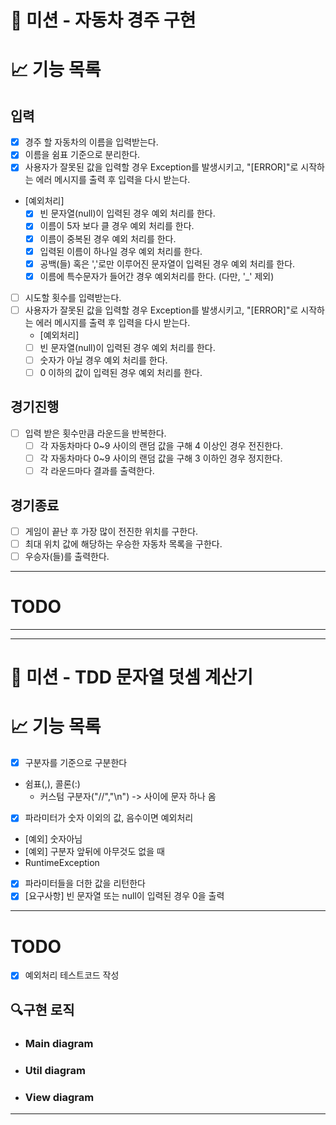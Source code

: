 # 🚀 미션 - 자동차 경주 구현

# 📈 기능 목록

## 입력
- [x] 경주 할 자동차의 이름을 입력받는다. 
- [x] 이름을 쉼표 기준으로 분리한다. 
- [x] 사용자가 잘못된 값을 입력할 경우 Exception를 발생시키고, "[ERROR]"로 시작하는 에러 메시지를 출력 후 입력을 다시 받는다.

- [예외처리]
  - [x] 빈 문자열(null)이 입력된 경우 예외 처리를 한다.
  - [x] 이름이 5자 보다 클 경우 예외 처리를 한다.
  - [x] 이름이 중복된 경우 예외 처리를 한다.
  - [x] 입력된 이름이 하나일 경우 예외 처리를 한다.
  - [x] 공백(들) 혹은 ','로만 이루어진 문자열이 입력된 경우 예외 처리를 한다.
  - [x] 이름에 특수문자가 들어간 경우 예외처리를 한다. (다만, '_' 제외)
  
- [ ] 시도할 횟수를 입력받는다.
- [ ] 사용자가 잘못된 값을 입력할 경우 Exception를 발생시키고, "[ERROR]"로 시작하는 에러 메시지를 출력 후 입력을 다시 받는다.
  - [예외처리]
  - [ ] 빈 문자열(null)이 입력된 경우 예외 처리를 한다.
  - [ ] 숫자가 아닐 경우 예외 처리를 한다.
  - [ ] 0 이하의 값이 입력된 경우 예외 처리를 한다.

## 경기진행
- [ ] 입력 받은 횟수만큼 라운드을 반복한다.
  - [ ] 각 자동차마다 0~9 사이의 랜덤 값을 구해 4 이상인 경우 전진한다.
  - [ ] 각 자동차마다 0~9 사이의 랜덤 값을 구해 3 이하인 경우 정지한다.
  - [ ] 각 라운드마다 결과를 출력한다.
## 경기종료
- [ ] 게임이 끝난 후 가장 많이 전진한 위치를 구한다.
- [ ] 최대 위치 값에 해당하는 우승한 자동차 목록을 구한다.
- [ ] 우승자(들)를 출력한다.

---

# TODO


---
---
# 🚀 미션 - TDD 문자열 덧셈 계산기

# 📈 기능 목록

- [X]  구분자를 기준으로 구분한다
- 쉼표(,), 콜론(:)
  - 커스텀 구분자("//","\n") -> 사이에 문자 하나 옴
- [X]  파라미터가 숫자 이외의 값, 음수이면 예외처리
  - [예외] 숫자아님
  - [예외] 구분자 앞뒤에 아무것도 없을 때
  - RuntimeException
- [X]  파라미터들을 더한 값을 리턴한다
- [X] [요구사항] 빈 문자열 또는 null이 입력된 경우 0을 출력
---

# TODO

- [X] 예외처리 테스트코드 작성

## 🔍구현 로직

- ### Main diagram
- ### Util diagram
- ### View diagram

---
